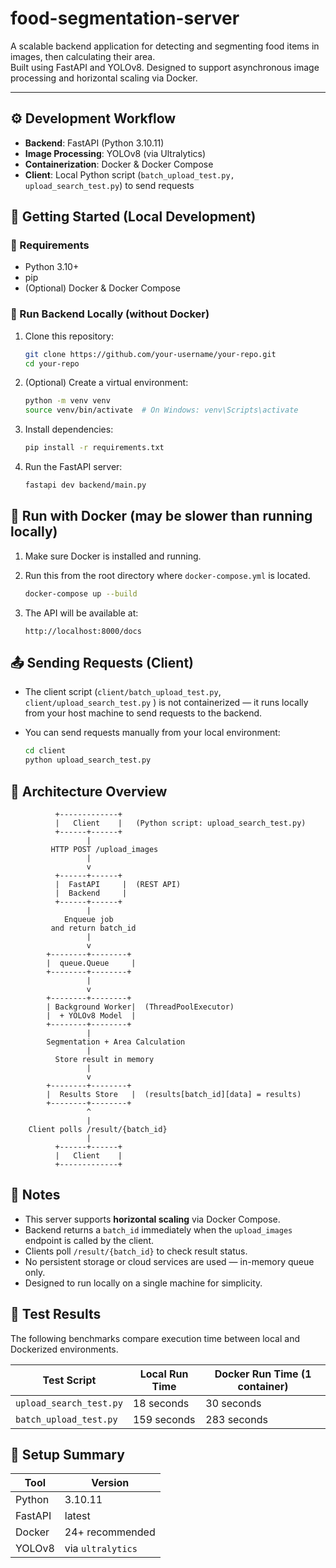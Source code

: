 # food-segmentation-server
A scalable backend application for detecting and segmenting food items in images, then calculating their area.  
Built using FastAPI and YOLOv8. Designed to support asynchronous image processing and horizontal scaling via Docker.

---

## ⚙️ Development Workflow

- **Backend**: FastAPI (Python 3.10.11)
- **Image Processing**: YOLOv8 (via Ultralytics)
- **Containerization**: Docker & Docker Compose
- **Client**: Local Python script (`batch_upload_test.py, upload_search_test.py`) to send requests

## 🚀 Getting Started (Local Development)

### 🔧 Requirements

- Python 3.10+
- pip
- (Optional) Docker & Docker Compose

### 🧪 Run Backend Locally (without Docker)


1. Clone this repository:
   ```bash
   git clone https://github.com/your-username/your-repo.git
   cd your-repo
   ```

2. (Optional) Create a virtual environment:
   ```bash
   python -m venv venv
   source venv/bin/activate  # On Windows: venv\Scripts\activate
   ```

3. Install dependencies:
   ```bash
   pip install -r requirements.txt
   ```

4. Run the FastAPI server:
   ```bash
   fastapi dev backend/main.py
   ```

## 🐳 Run with Docker (may be slower than running locally)

1. Make sure Docker is installed and running.
2. Run this from the root directory where `docker-compose.yml` is located.
   ```bash
   docker-compose up --build
   ```

3. The API will be available at:
   ```
   http://localhost:8000/docs
   ```

## 📤 Sending Requests (Client)

- The client script (`client/batch_upload_test.py`, `client/upload_search_test.py` ) is not containerized — it runs locally from your host machine to send requests to the backend.

- You can send requests manually from your local environment:
   ```bash
   cd client
   python upload_search_test.py
   ```

## 🧱 Architecture Overview

```
          +-------------+
          |   Client    |   (Python script: upload_search_test.py)
          +------+------+
                 |
         HTTP POST /upload_images
                 |
                 v
          +------+------+
          |  FastAPI     |  (REST API)
          |  Backend     |
          +------+------+
                 |
            Enqueue job 
         and return batch_id
                 |
                 v
        +--------+--------+
        |  queue.Queue     |  
        +--------+--------+
                 |
                 v
        +--------+--------+
        | Background Worker|  (ThreadPoolExecutor)
        |  + YOLOv8 Model  |
        +--------+--------+
                 |
        Segmentation + Area Calculation
                 |
          Store result in memory
                 |
                 v
        +--------+--------+
        |  Results Store   |  (results[batch_id][data] = results)
        +--------+--------+
                 ^
                 |
    Client polls /result/{batch_id}
                 |
          +------+------+
          |   Client    |
          +-------------+

```

## 📌 Notes

- This server supports **horizontal scaling** via Docker Compose.
- Backend returns a `batch_id` immediately when the `upload_images` endpoint is called by the client.
- Clients poll `/result/{batch_id}` to check result status.
- No persistent storage or cloud services are used — in-memory queue only.
- Designed to run locally on a single machine for simplicity.

## 🧪 Test Results

The following benchmarks compare execution time between local and Dockerized environments.

| Test Script             | Local Run Time | Docker Run Time (1 container) |
|-------------------------|----------------|-------------------------------|
| `upload_search_test.py` | 18 seconds     | 30 seconds                    |
| `batch_upload_test.py`  | 159 seconds    | 283 seconds                   |

## 🧰 Setup Summary

| Tool         | Version           |
|--------------|-------------------|
| Python       | 3.10.11           |
| FastAPI      | latest            |
| Docker       | 24+ recommended   |
| YOLOv8       | via `ultralytics` |

